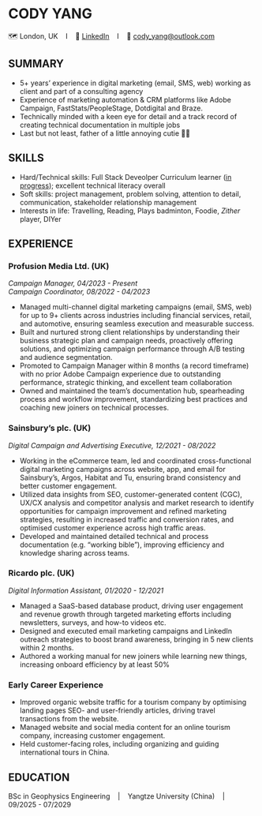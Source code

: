 # CODY YANG
🗺️ London, UK &nbsp;&nbsp;&nbsp;I&nbsp;&nbsp;&nbsp; 🔗 [LinkedIn](https://www.linkedin.com/in/cody-yang/) &nbsp;&nbsp;&nbsp;I&nbsp;&nbsp;&nbsp; 📧 cody_yang@outlook.com

## SUMMARY
- 5+ years’ experience in digital marketing (email, SMS, web) working as client and part of a consulting agency
- Experience of marketing automation & CRM platforms like Adobe Campaign, FastStats/PeopleStage, Dotdigital and Braze.
- Technically minded with a keen eye for detail and a track record of creating technical documentation in multiple jobs
- Last but not least, father of a little annoying cutie 👨‍👧

## SKILLS
- Hard/Technical skills: Full Stack Deveolper Curriculum learner ([in progress](https://github.com/codyy2024/code-learning-journal/)); excellent technical literacy overall
- Soft skills: project management, problem solving, attention to detail, communication, stakeholder relationship management
- Interests in life: Travelling, Reading, Plays badminton, Foodie, *Zither* player, DIYer

## EXPERIENCE

### Profusion Media Ltd. (UK)
*Campaign Manager, 04/2023 - Present*\
*Campaign Coordinator, 08/2022 - 04/2023*
- Managed multi-channel digital marketing campaigns (email, SMS, web) for up to 9+ clients across industries including financial services, retail, and automotive, ensuring seamless execution and measurable success.
- Built and nurtured strong client relationships by understanding their business strategic plan and campaign needs, proactively offering solutions, and optimizing campaign performance through A/B testing and audience segmentation.
- Promoted to Campaign Manager within 8 months (a record timeframe) with no prior Adobe Campaign experience due to outstanding performance, strategic thinking, and excellent team collaboration
- Owned and maintained the team’s documentation hub, spearheading process and workflow improvement, standardizing best practices and coaching new joiners on technical processes.
### Sainsbury’s plc. (UK)
*Digital Campaign and Advertising Executive, 12/2021 - 08/2022*
- Working in the eCommerce team, led and coordinated cross-functional digital marketing campaigns across website, app, and email for Sainsbury’s, Argos, Habitat and Tu, ensuring brand consistency and better customer engagement.
- Utilized data insights from SEO, customer-generated content (CGC), UX/CX analysis and competitor analysis and market research to identify opportunities for campaign improvement and refined marketing strategies, resulting in increased traffic and conversion rates, and optimised customer experience across high traffic areas.
- Developed and maintained detailed technical and process documentation (e.g. “working bible”), improving efficiency and knowledge sharing across teams.
### Ricardo plc. (UK) 
*Digital Information Assistant, 01/2020 - 12/2021*
- Managed a SaaS-based database product, driving user engagement and revenue growth through targeted marketing efforts including newsletters, surveys, and how-to videos etc.
- Designed and executed email marketing campaigns and LinkedIn outreach strategies to boost brand awareness, bringing in 5 new clients within 2 months.
- Authored a working manual for new joiners while learning new things, increasing onboard efficiency by at least 50%
### Early Career Experience
- Improved organic website traffic for a tourism company by optimising landing pages SEO- and user-friendly articles, driving travel transactions from the website.
- Managed website and social media content for an online tourism company, increasing customer engagement.
- Held customer-facing roles, including organizing and guiding international tours in China.

## EDUCATION
BSc in Geophysics Engineering &nbsp;&nbsp;&nbsp;|&nbsp;&nbsp;&nbsp; Yangtze University (China) &nbsp;&nbsp;&nbsp;|&nbsp;&nbsp;&nbsp; 09/2025 - 07/2029
